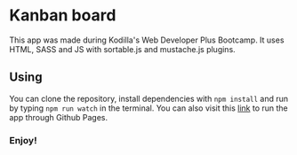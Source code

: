 # Kanban board

This app was made during Kodilla's Web Developer Plus Bootcamp. It uses HTML, SASS and JS with sortable.js and mustache.js plugins.

## Using

You can clone the repository, install dependencies with `npm install` and run by typing `npm run watch` in the terminal.
You can also visit this [link](https://elminex.github.io/15.6) to run the app through Github Pages.

### Enjoy!